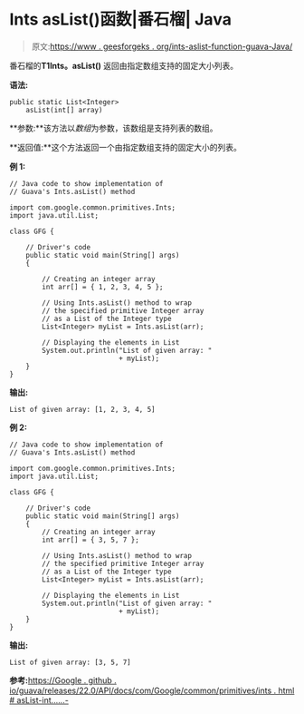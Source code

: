 # Ints asList()函数|番石榴| Java

> 原文:[https://www . geesforgeks . org/ints-aslist-function-guava-Java/](https://www.geeksforgeeks.org/ints-aslist-function-guava-java/)

番石榴的**T1Ints。asList()** 返回由指定数组支持的固定大小列表。

**语法:**

```
public static List<Integer> 
    asList(int[] array)

```

**参数:**该方法以*数组*为参数，该数组是支持列表的数组。

**返回值:**这个方法返回一个由指定数组支持的固定大小的列表。

**例 1:**

```
// Java code to show implementation of
// Guava's Ints.asList() method

import com.google.common.primitives.Ints;
import java.util.List;

class GFG {

    // Driver's code
    public static void main(String[] args)
    {

        // Creating an integer array
        int arr[] = { 1, 2, 3, 4, 5 };

        // Using Ints.asList() method to wrap
        // the specified primitive Integer array
        // as a List of the Integer type
        List<Integer> myList = Ints.asList(arr);

        // Displaying the elements in List
        System.out.println("List of given array: "
                           + myList);
    }
}
```

**输出:**

```
List of given array: [1, 2, 3, 4, 5]

```

**例 2:**

```
// Java code to show implementation of
// Guava's Ints.asList() method

import com.google.common.primitives.Ints;
import java.util.List;

class GFG {

    // Driver's code
    public static void main(String[] args)
    {
        // Creating an integer array
        int arr[] = { 3, 5, 7 };

        // Using Ints.asList() method to wrap
        // the specified primitive Integer array
        // as a List of the Integer type
        List<Integer> myList = Ints.asList(arr);

        // Displaying the elements in List
        System.out.println("List of given array: "
                           + myList);
    }
}
```

**输出:**

```
List of given array: [3, 5, 7]

```

**参考:**[https://Google . github . io/guava/releases/22.0/API/docs/com/Google/common/primitives/ints . html # asList-int……-](https://google.github.io/guava/releases/22.0/api/docs/com/google/common/primitives/Ints.html#asList-int...-)